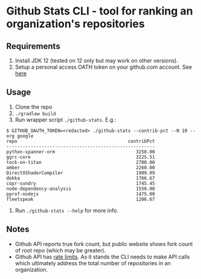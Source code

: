 # Github Stats CLI - tool for ranking an organization's repositories

## Requirements

1. Install JDK 12 (tested on 12 only but may work on other versions).
2. Setup a personal access OATH token on your github.com account.  See [here](https://developer.github.com/v4/guides/forming-calls/#authenticating-with-graphql)

## Usage

1. Clone the repo
1. `./gradlew build`
1. Run wrapper script `./github-stats`.  E.g.:

```
$ GITHUB_OAUTH_TOKEN=<redacted> ./github-stats --contrib-pct --N 10 --org google
repo                                         contribPct
-------------------------------------------------------
python-spanner-orm                              3250.00
ggrc-core                                       3225.51
tock-on-titan                                   2700.00
amber                                           2260.00
DirectXShaderCompiler                           1909.09
dokka                                           1766.67
copr-sundry                                     1745.45
node-dependency-analysis                        1550.00
pprof-nodejs                                    1475.00
fleetspeak                                      1206.67

```
1. Run `./github-stats --help` for more info.

## Notes

* Github API reports true fork count, but public website shows fork count of root repo (which may be greater).
* Github API has [rate limits](https://developer.github.com/v4/guides/resource-limitations/).  As it stands the CLI needs to make API calls which ultimately address the total number of repositories in an organization.
